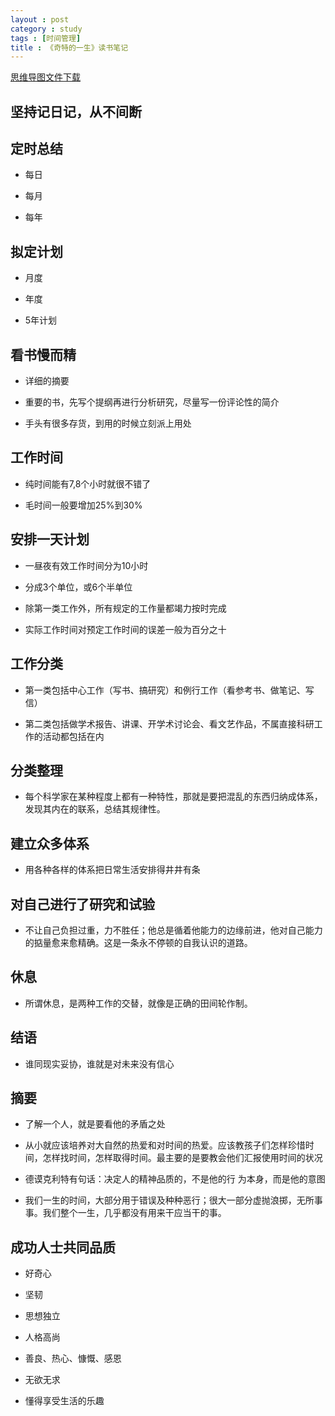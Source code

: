 ```yaml
---
layout : post
category : study
tags : [时间管理]
title : 《奇特的一生》读书笔记
---
```

[思维导图文件下载](https://docs.google.com/file/d/0B1DrsqrLRzeIT0x4c3I4anZxd1E/edit?usp=sharing)

## 坚持记日记，从不间断


## 定时总结


- 每日


- 每月


- 每年


## 拟定计划


- 月度


- 年度


- 5年计划


## 看书慢而精


- 详细的摘要


- 重要的书，先写个提纲再进行分析研究，尽量写一份评论性的简介


- 手头有很多存货，到用的时候立刻派上用处


## 工作时间


- 纯时间能有7,8个小时就很不错了


- 毛时间一般要增加25%到30%


## 安排一天计划


- 一昼夜有效工作时间分为10小时


- 分成3个单位，或6个半单位


- 除第一类工作外，所有规定的工作量都竭力按时完成


- 实际工作时间对预定工作时间的误差一般为百分之十


## 工作分类


- 第一类包括中心工作（写书、搞研究）和例行工作（看参考书、做笔记、写信）


- 第二类包括做学术报告、讲课、开学术讨论会、看文艺作品，不属直接科研工作的活动都包括在内


## 分类整理


- 每个科学家在某种程度上都有一种特性，那就是要把混乱的东西归纳成体系，发现其内在的联系，总结其规律性。


## 建立众多体系


- 用各种各样的体系把日常生活安排得井井有条


## 对自己进行了研究和试验


- 不让自己负担过重，力不胜任；他总是循着他能力的边缘前进，他对自己能力的掂量愈来愈精确。这是一条永不停顿的自我认识的道路。


## 休息


- 所谓休息，是两种工作的交替，就像是正确的田间轮作制。


## 结语


- 谁同现实妥协，谁就是对未来没有信心


## 摘要


- 了解一个人，就是要看他的矛盾之处


- 从小就应该培养对大自然的热爱和对时间的热爱。应该教孩子们怎样珍惜时间，怎样找时间，怎样取得时间。最主要的是要教会他们汇报使用时间的状况


- 德谟克利特有句话：决定人的精神品质的，不是他的行 为本身，而是他的意图


- 我们一生的时间，大部分用于错误及种种恶行；很大一部分虚抛浪掷，无所事事。我们整个一生，几乎都没有用来干应当干的事。


## 成功人士共同品质


- 好奇心


- 坚韧


- 思想独立


- 人格高尚


- 善良、热心、慷慨、感恩


- 无欲无求


- 懂得享受生活的乐趣
